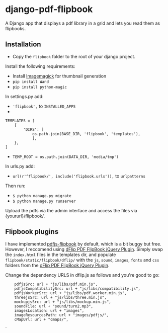 # django-pdf-flipbook
A Django app that displays a pdf library in a grid and lets you read them as flipbooks.

## Installation
- Copy the `flipbook` folder to the root of your django project.

Install the following requirements:
- Install [Imagemagick](http://docs.wand-py.org/en/0.4.4/guide/install.html#install-imagemagick-on-debian-ubuntu) for thumbnail generation
- `pip install Wand`
- `pip install python-magic`

In settings.py add:
- `'flipbook',` to `INSTALLED_APPS`
- 
```
TEMPLATES = [
    {
        'DIRS': [
            os.path.join(BASE_DIR, 'flipbook', 'templates'), 
            ], 
    },
]
```
- `TEMP_ROOT = os.path.join(DATA_DIR, 'media/tmp')`

In urls.py add:
- `url(r'^flipbook/', include('flipbook.urls')),` to `urlpatterns`

Then run:
- `$ python manage.py migrate`
- `$ python manage.py runserver`

Upload the pdfs via the admin interface and access the files via {yoururl}/flipbook/.

## Flipbook plugins
I have implemented [pdfjs-flipbook](https://github.com/iberan/pdfjs-flipbook) by default, which is a bit buggy but free. However, I reccomend using [dFlip PDF FlipBook jQuery Plugin](https://codecanyon.net/item/dflip-flipbook-jquery-plugin/15834127). Simply swap the `index.html` files in the templates dir, and populate `flipbook/static/flipbook/dflip/` with the `js`, `sound`, `images`, `fonts` and `css` folders from the [dFlip PDF FlipBook jQuery Plugin](https://codecanyon.net/item/dflip-flipbook-jquery-plugin/15834127).

Change the dependency URLS in dflip.js as follows and you're good to go: 
```
    pdfjsSrc: url + "js/libs/pdf.min.js",
    pdfjsCompatibilitySrc: url + "js/libs/compatibility.js",
    pdfjsWorkerSrc: url + "js/libs/pdf.worker.min.js",
    threejsSrc: url + "js/libs/three.min.js",
    mockupjsSrc: url + "js/libs/mockup.min.js",
    soundFile: url + "sound/turn2.mp3",
    imagesLocation: url + "images",
    imageResourcesPath: url + "images/pdfjs/",
    cMapUrl: url + "cmaps/", 
``` 
`
